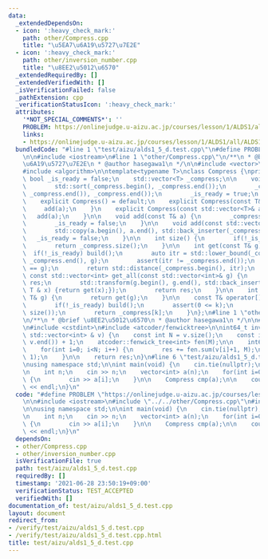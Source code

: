 ```yaml
---
data:
  _extendedDependsOn:
  - icon: ':heavy_check_mark:'
    path: other/Compress.cpp
    title: "\u5EA7\u6A19\u5727\u7E2E"
  - icon: ':heavy_check_mark:'
    path: other/inversion_number.cpp
    title: "\u8EE2\u5012\u6570"
  _extendedRequiredBy: []
  _extendedVerifiedWith: []
  _isVerificationFailed: false
  _pathExtension: cpp
  _verificationStatusIcon: ':heavy_check_mark:'
  attributes:
    '*NOT_SPECIAL_COMMENTS*': ''
    PROBLEM: https://onlinejudge.u-aizu.ac.jp/courses/lesson/1/ALDS1/all/ALDS1_5_D
    links:
    - https://onlinejudge.u-aizu.ac.jp/courses/lesson/1/ALDS1/all/ALDS1_5_D
  bundledCode: "#line 1 \"test/aizu/alds1_5_d.test.cpp\"\n#define PROBLEM \"https://onlinejudge.u-aizu.ac.jp/courses/lesson/1/ALDS1/all/ALDS1_5_D\"\
    \n\n#include <iostream>\n#line 1 \"other/Compress.cpp\"\n/**\n * @brief \u5EA7\
    \u6A19\u5727\u7E2E\n * @author hasegawa1\n */\n\n#include <vector>\n#include <cassert>\n\
    #include <algorithm>\n\ntemplate<typename T>\nclass Compress {\nprivate:\n   \
    \ bool _is_ready = false;\n    std::vector<T> _compress;\n\n    void build() {\n\
    \        std::sort(_compress.begin(), _compress.end());\n        _compress.erase(std::unique(_compress.begin(),\
    \ _compress.end()), _compress.end());\n        _is_ready = true;\n    }\n\npublic:\n\
    \    explicit Compress() = default;\n    explicit Compress(const T& a) {\n   \
    \     add(a);\n    }\n    explicit Compress(const std::vector<T>& a) {\n     \
    \   add(a);\n    }\n\n    void add(const T& a) {\n        _compress.emplace_back(a);\n\
    \        _is_ready = false;\n    }\n\n    void add(const std::vector<T>& a) {\n\
    \        std::copy(a.begin(), a.end(), std::back_inserter(_compress));\n     \
    \   _is_ready = false;\n    }\n\n    int size() {\n        if(!_is_ready) build();\n\
    \        return _compress.size();\n    }\n\n    int get(const T& g) {\n      \
    \  if(!_is_ready) build();\n        auto itr = std::lower_bound(_compress.begin(),\
    \ _compress.end(), g);\n        assert(itr != _compress.end());\n        assert(*itr\
    \ == g);\n        return std::distance(_compress.begin(), itr);\n    }\n\n   \
    \ const std::vector<int> get_all(const std::vector<int>& g) {\n        std::vector<int>\
    \ res;\n        std::transform(g.begin(), g.end(), std::back_inserter(res), [&](const\
    \ T & x) {return get(x);});\n        return res;\n    }\n\n    int operator()(const\
    \ T& g) {\n        return get(g);\n    }\n\n    const T& operator[](int k) {\n\
    \        if(!_is_ready) build();\n        assert(0 <= k);\n        assert(k <\
    \ size());\n        return _compress[k];\n    }\n};\n#line 1 \"other/inversion_number.cpp\"\
    \n/**\n * @brief \u8EE2\u5012\u6570\n * @author hasegawa1\n */\n\n#line 8 \"other/inversion_number.cpp\"\
    \n#include <cstdint>\n#include <atcoder/fenwicktree>\n\nint64_t inversion_number(const\
    \ std::vector<int> & v) {\n    const int N = v.size();\n    const int M = *std::max_element(v.begin(),\
    \ v.end()) + 1;\n    atcoder::fenwick_tree<int> fen(M);\n\n    int64_t res = 0;\n\
    \    for(int i=0; i<N; i++) {\n        res += fen.sum(v[i]+1, M);\n        fen.add(v[i],\
    \ 1);\n    }\n\n    return res;\n}\n#line 6 \"test/aizu/alds1_5_d.test.cpp\"\n\
    \nusing namespace std;\n\nint main(void) {\n    cin.tie(nullptr);\n    ios_base::sync_with_stdio(false);\n\
    \n    int n;\n    cin >> n;\n    vector<int> a(n);\n    for(int i=0; i<n; i++)\
    \ {\n        cin >> a[i];\n    }\n\n    Compress cmp(a);\n\n    cout << inversion_number(cmp.get_all(a))\
    \ << endl;\n}\n"
  code: "#define PROBLEM \"https://onlinejudge.u-aizu.ac.jp/courses/lesson/1/ALDS1/all/ALDS1_5_D\"\
    \n\n#include <iostream>\n#include \"../../other/Compress.cpp\"\n#include \"../../other/inversion_number.cpp\"\
    \n\nusing namespace std;\n\nint main(void) {\n    cin.tie(nullptr);\n    ios_base::sync_with_stdio(false);\n\
    \n    int n;\n    cin >> n;\n    vector<int> a(n);\n    for(int i=0; i<n; i++)\
    \ {\n        cin >> a[i];\n    }\n\n    Compress cmp(a);\n\n    cout << inversion_number(cmp.get_all(a))\
    \ << endl;\n}\n"
  dependsOn:
  - other/Compress.cpp
  - other/inversion_number.cpp
  isVerificationFile: true
  path: test/aizu/alds1_5_d.test.cpp
  requiredBy: []
  timestamp: '2021-06-28 23:50:19+09:00'
  verificationStatus: TEST_ACCEPTED
  verifiedWith: []
documentation_of: test/aizu/alds1_5_d.test.cpp
layout: document
redirect_from:
- /verify/test/aizu/alds1_5_d.test.cpp
- /verify/test/aizu/alds1_5_d.test.cpp.html
title: test/aizu/alds1_5_d.test.cpp
---
```

